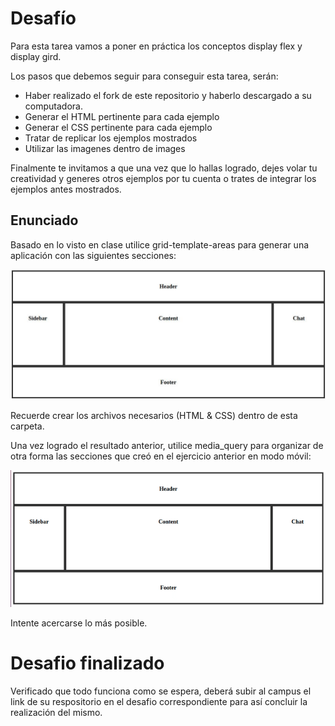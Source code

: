 # Desafío

Para esta tarea vamos a poner en práctica los conceptos display flex y display gird.

Los pasos que debemos seguir para conseguir esta tarea, serán:

- Haber realizado el fork de este repositorio y haberlo descargado a su computadora.
- Generar el HTML pertinente para cada ejemplo
- Generar el CSS pertinente para cada ejemplo
- Tratar de replicar los ejemplos mostrados
- Utilizar las imagenes dentro de images

Finalmente te invitamos a que una vez que lo hallas logrado, dejes volar tu creatividad y generes otros ejemplos por tu cuenta o trates de integrar los ejemplos antes mostrados.

## Enunciado
Basado en lo visto en clase utilice grid-template-areas para generar una aplicación con las siguientes secciones:

![resultado1](resultado1.jpg)

Recuerde crear los archivos necesarios (HTML & CSS) dentro de esta carpeta.

Una vez logrado el resultado anterior, utilice media_query para organizar de otra forma las secciones que creó en el ejercicio anterior en modo móvil:

![resultado2](resultado2.gif)


Intente acercarse lo más posible. 

# Desafio finalizado
Verificado que todo funciona como se espera, deberá subir al campus el link de su respositorio en el desafio correspondiente para así concluir la realización del mismo.